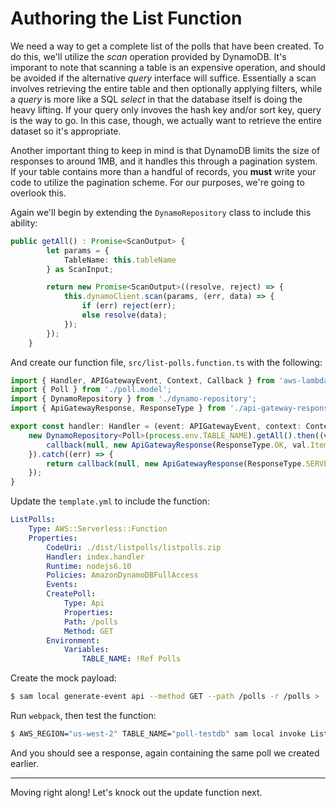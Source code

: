 # Authoring the List Function
We need a way to get a complete list of the polls that have been created.  To do this, we'll utilize the *scan* operation provided by DynamoDB.  It's imporant to note that scanning a table is an expensive operation, and should be avoided if the alternative *query* interface will suffice.  Essentially a scan involves retrieving the entire table and then optionally applying filters, while a *query* is more like a SQL *select* in that the database itself is doing the heavy lifting.  If your query only invoves the hash key and/or sort key, query is the way to go.  In this case, though, we actually want to retrieve the entire dataset so it's appropriate.  

Another important thing to keep in mind is that DynamoDB limits the size of responses to around 1MB, and it handles this through a pagination system.  If your table contains more than a handful of records, you **must** write your code to utilize the pagination scheme.  For our purposes, we're going to overlook this.

Again we'll begin by extending the `DynamoRepository` class to include this ability:
```typescript
public getAll() : Promise<ScanOutput> {
        let params = {
            TableName: this.tableName
        } as ScanInput;

        return new Promise<ScanOutput>((resolve, reject) => {
            this.dynamoClient.scan(params, (err, data) => {
                if (err) reject(err);
                else resolve(data);
            });
        });
    }
```
And create our function file, `src/list-polls.function.ts` with the following:
```typescript
import { Handler, APIGatewayEvent, Context, Callback } from 'aws-lambda';
import { Poll } from './poll.model';
import { DynamoRepository } from './dynamo-repository';
import { ApiGatewayResponse, ResponseType } from './api-gateway-response';

export const handler: Handler = (event: APIGatewayEvent, context: Context, callback?: Callback) => {    
    new DynamoRepository<Poll>(process.env.TABLE_NAME).getAll().then((val) => {
        callback(null, new ApiGatewayResponse(ResponseType.OK, val.Items));
    }).catch((err) => {
        return callback(null, new ApiGatewayResponse(ResponseType.SERVER_ERROR, { status: false, error: err }));
    });
}
```
Update the `template.yml` to include the function:
```yaml
ListPolls:
    Type: AWS::Serverless::Function
    Properties:
        CodeUri: ./dist/listpolls/listpolls.zip
        Handler: index.handler
        Runtime: nodejs6.10
        Policies: AmazonDynamoDBFullAccess
        Events:
        CreatePoll:
            Type: Api
            Properties:
            Path: /polls
            Method: GET
        Environment:
            Variables:
                TABLE_NAME: !Ref Polls
```
Create the mock payload:
```bash
$ sam local generate-event api --method GET --path /polls -r /polls > ./mocks/list-polls.json
```
Run `webpack`, then test the function:
```bash
$ AWS_REGION="us-west-2" TABLE_NAME="poll-testdb" sam local invoke ListPolls -e mocks/list-polls.json
```
And you should see a response, again containing the same poll we created earlier.

---

Moving right along! Let's knock out the update function next.
